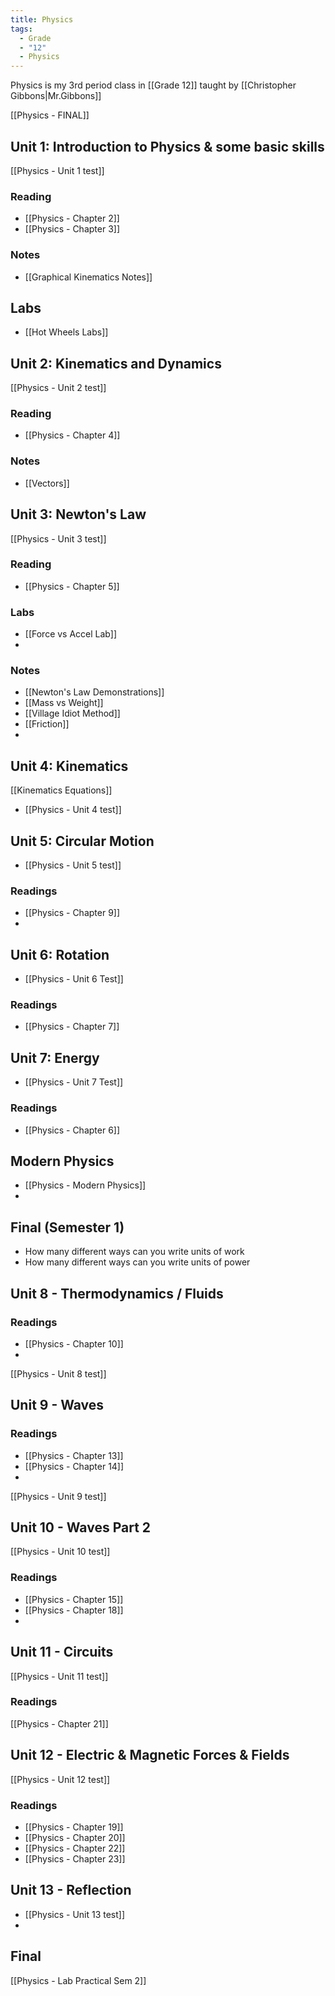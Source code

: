```yaml
---
title: Physics
tags:
  - Grade
  - "12"
  - Physics
---
```


Physics is my 3rd period class in [[Grade 12]] taught by [[Christopher Gibbons|Mr.Gibbons]] 

[[Physics - FINAL]]

## Unit 1: Introduction to Physics & some basic skills
[[Physics - Unit 1 test]]
### Reading

- [[Physics - Chapter 2]]
- [[Physics - Chapter 3]]
### Notes
- [[Graphical Kinematics Notes]]
## Labs
- [[Hot Wheels Labs]]
##  Unit 2: Kinematics and Dynamics
[[Physics - Unit 2 test]]
### Reading

- [[Physics - Chapter 4]]
### Notes
- [[Vectors]]
## Unit 3: Newton's Law 
[[Physics - Unit 3 test]]

### Reading
- [[Physics - Chapter 5]]

### Labs
- [[Force vs Accel Lab]]
- 
### Notes

- [[Newton's Law Demonstrations]]
- [[Mass vs Weight]]
- [[Village Idiot Method]]
- [[Friction]]
- 
## Unit 4: Kinematics
[[Kinematics Equations]]

- [[Physics - Unit 4 test]]

## Unit 5: Circular Motion

- [[Physics - Unit 5 test]]

### Readings

- [[Physics - Chapter 9]]
- 

## Unit 6: Rotation

- [[Physics - Unit 6 Test]]

### Readings

- [[Physics - Chapter 7]]
## Unit 7: Energy

- [[Physics - Unit 7 Test]]

### Readings

- [[Physics - Chapter 6]]

## Modern Physics

- [[Physics - Modern Physics]]
- 
## Final (Semester 1)

- How many different ways can you write units of work
- How many different ways can you write units of power

## Unit 8 - Thermodynamics / Fluids

### Readings

- [[Physics - Chapter 10]]
- 

[[Physics - Unit 8 test]]

## Unit 9 - Waves

### Readings

- [[Physics - Chapter 13]]
- [[Physics - Chapter 14]]
- 
[[Physics - Unit 9 test]]

## Unit 10 - Waves Part 2

[[Physics - Unit 10 test]]

### Readings

- [[Physics - Chapter 15]]
- [[Physics - Chapter 18]]
- 
## Unit 11 - Circuits

[[Physics - Unit 11 test]]

### Readings

[[Physics - Chapter 21]]

## Unit 12 - Electric & Magnetic Forces & Fields

[[Physics - Unit 12 test]]

### Readings

- [[Physics - Chapter 19]]
- [[Physics - Chapter 20]]
- [[Physics - Chapter 22]]
- [[Physics - Chapter 23]]

## Unit 13 - Reflection

- [[Physics - Unit 13 test]]
- 
## Final

[[Physics - Lab Practical Sem 2]]
